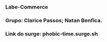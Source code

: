 ### Labe-Commerce

### Grupo: Clarice Passos; Natan Benfica.

### Link do surge: phobic-time.surge.sh
